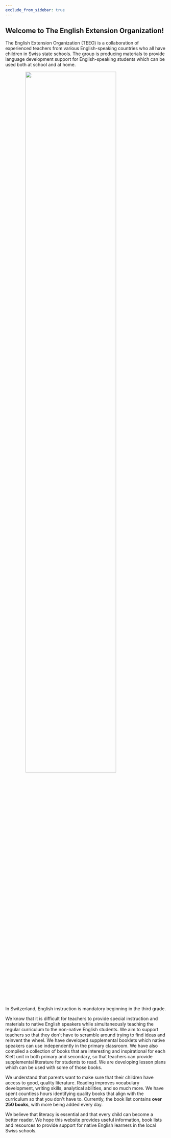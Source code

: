 ```yaml
---
exclude_from_sidebar: true
---
```


## Welcome to The English Extension Organization! 


The English Extension Organization (TEEO) is a collaboration of experienced teachers from various English-speaking countries who all have children in Swiss state schools. The group is producing materials to provide language development support for English-speaking students which can be used both at school and at home.  

<img src="https://i.imgur.com/msRysTK.png" width="75%" style="display:block;margin-left:auto;margin-right:auto;"/>
In Switzerland, English instruction is mandatory beginning in the third grade.  

We know that it is difficult for teachers to provide special instruction and materials to native English speakers while simultaneously teaching the regular curriculum to the non-native English students.  We aim to support  teachers so that they don't have to scramble around trying to find ideas and reinvent the wheel.  We have developed supplemental booklets which native speakers can use independently in the primary classroom.  We have also compiled a collection of books that are interesting and inspirational for each Klett unit in both primary and secondary, so that teachers can provide supplemental literature for students to read.  We are developing lesson plans which can be used with some of those books. 

We understand that parents want to make sure that their children have access to good, quality literature.  Reading improves vocabulary development, writing skills, analytical abilities, and so much more.  We have spent countless hours identifying quality books that align with the curriculum so that you don't have to.  Currently, the book list contains **over 250 books**, with more being added every day.

We believe that literacy is essential and that every child can become a better reader.  We hope this website provides useful information, book lists and resources to provide support for native English learners in the local Swiss schools.  

<!--stackedit_data:
eyJoaXN0b3J5IjpbLTIwOTI0NTU2NjYsLTExOTEwOTcwMDAsLT
EwODMzODMxNDQsLTgwMDEzODU2OSwxMzQxNjUyMTQ2LC00Mjcz
MjQzNTUsLTk2MzU1NDQ1NSwyMDc2MzIwMjY4LC00OTA1ODAzNz
ksLTgxNDcxNDc1OCwtMjAzNDMwMTU2OSwtMTA4NTA2MzY5OCwt
MTYyNDc0NjI3MCwtMTA1MzM5NzQwMSwtMTYyNDc0NjI3MCw3Mz
A1Mjg4MjgsLTk1Mzg1NDI3NSwtOTUzODU0Mjc1LC0yOTM4MDU2
MDAsMTQ3NTQ2OTUwOF19
-->